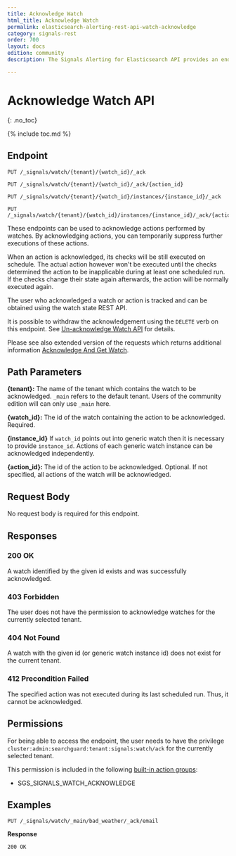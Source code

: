 ```yaml
---
title: Acknowledge Watch
html_title: Acknowledge Watch
permalink: elasticsearch-alerting-rest-api-watch-acknowledge
category: signals-rest
order: 700
layout: docs
edition: community
description: The Signals Alerting for Elasticsearch API provides an endpoint for acknowledging a watch and suppress notifications until the anomaly disappears.

---
```


<!--- Copyright 2022 floragunn GmbH -->

# Acknowledge Watch API
{: .no_toc}

{% include toc.md %}



## Endpoint

```
PUT /_signals/watch/{tenant}/{watch_id}/_ack
```

```
PUT /_signals/watch/{tenant}/{watch_id}/_ack/{action_id}
```

```
PUT /_signals/watch/{tenant}/{watch_id}/instances/{instance_id}/_ack
```

```
PUT /_signals/watch/{tenant}/{watch_id}/instances/{instance_id}/_ack/{actionId}
```

These endpoints can be used to acknowledge actions performed by watches. By acknowledging actions, you can temporarily suppress further executions of these actions. 

When an action is acknowledged, its checks will be still executed on schedule. The actual action however won't be executed until the checks determined the action to be inapplicable during at least one scheduled run.  If the checks change their state again afterwards, the action will be normally executed again.

The user who acknowledged a watch or action is tracked and can be obtained using the watch state REST API.

It is possible to withdraw the acknowledgement using the `DELETE` verb on this endpoint. See [Un-acknowledge Watch API](rest_api_watch_unacknowledge.md) for details.

Please see also extended version of the requests which returns additional information [Acknowledge And Get Watch](rest_api_watch_acknowledge_and_get.md).

## Path Parameters

**{tenant}:** The name of the tenant which contains the watch to be acknowledged. `_main` refers to the default tenant. Users of the community edition will can only use `_main` here.

**{watch_id}:** The id of the watch containing the action to be acknowledged. Required.

**{instance_id}** If `watch_id` points out into generic watch then it is necessary to provide `instance_id`. Actions of each generic watch instance can be acknowledged independently.

**{action_id}:** The id of the action to be acknowledged. Optional. If not specified, all actions of the watch will be acknowledged.

## Request Body

No request body is required for this endpoint.

## Responses

### 200 OK

A watch identified by the given id exists and was successfully acknowledged.

### 403 Forbidden

The user does not have the permission to acknowledge watches for the currently selected tenant. 

### 404 Not Found

A watch with the given id (or generic watch instance id) does not exist for the current tenant.

### 412 Precondition Failed

The specified action was not executed during its last scheduled run. Thus, it cannot be acknowledged.

## Permissions

For being able to access the endpoint, the user needs to have the privilege `cluster:admin:searchguard:tenant:signals:watch/ack` for the currently selected tenant.

This permission is included in the following [built-in action groups](security_permissions.md):

* SGS\_SIGNALS\_WATCH\_ACKNOWLEDGE

## Examples


```
PUT /_signals/watch/_main/bad_weather/_ack/email
```

**Response**

```
200 OK
``` 

